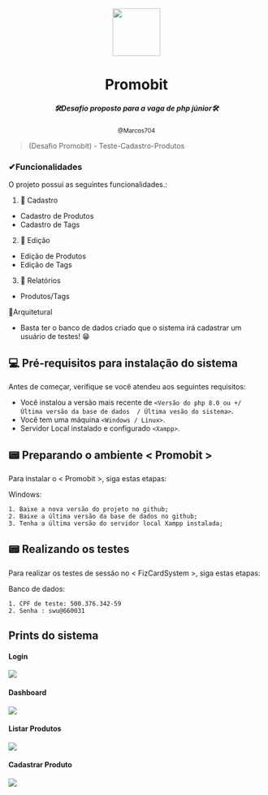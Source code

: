 <div align="center">
<img align="center" height="94px" width="94px"  src="https://blogger.googleusercontent.com/img/a/AVvXsEiA8MWybvTFiqot7azX6-QnLt7plr4VgpFhPtTOleBrKfuurv-KTA52T_NbV155EFcZZ1HLeUqRCTy4-rum5R9WQ8msLO1mw1acvvrWGjMOycIY5xohEqUvf99JEqRXgYzInyPt_5kC10avB-hymyhGrJjYqEi57f8gqMsO_PzXueyB2p-_CgljyZf0Zw"/>

</div>
<!---Esses são exemplos. Veja https://shields.io para outras pessoas ou para personalizar este conjunto de escudos. Você pode querer incluir dependências, status do projeto e informações de licença aqui--->
<div align="center">
<h1>Promobit</h1>
<h5>🛠Desafio proposto para a vaga de php júnior🛠</h5>
<small>@Marcos704</small>
</div>

> (Desafio Promobit) - Teste-Cadastro-Produtos
### ✔Funcionalidades
O projeto possui as seguintes funcionalidades.:

1. 📎 Cadastro
- Cadastro de Produtos
- Cadastro de Tags
2. 📎 Edição
- Edição de Produtos
- Edição de Tags
3. 📎 Relatórios
- Produtos/Tags


🔏Arquitetural
- Basta ter o banco de dados criado que o sistema irá cadastrar um usuário de testes! 😁

## 💻 Pré-requisitos para instalação do sistema

Antes de começar, verifique se você atendeu aos seguintes requisitos:
* Você instalou a versão mais recente de `<Versão do php 8.0 ou +/ Última versão da base de dados  / Última vesão do sistema>`.
* Você tem uma máquina `<Windows / Linux>`.
* Servidor Local instalado e configurado `<Xampp>`.

## 📟 Preparando o ambiente < Promobit >

Para instalar o < Promobit >, siga estas etapas:

Windows:
```
1. Baixe a nova versão do projeto no github;
2. Baixe a última versão da base de dados no github;
3. Tenha a última versão do servidor local Xampp instalada;
```
## 📟 Realizando os testes
Para realizar os testes de sessão no < FizCardSystem >, siga estas etapas:

Banco de dados:
```
1. CPF de teste: 500.376.342-59
2. Senha : swu@660031
```
## Prints do sistema
<h4>Login</h4>
<img src="https://i.ibb.co/1njccrT/login-promobit.png">
<h4>Dashboard</h4>
<img src="https://i.ibb.co/hYygYFY/dashboard-promobit.png">
<h4>Listar Produtos</h4>
<img src="https://i.ibb.co/w0h9n8T/produtos-promobit.png">
<h4>Cadastrar Produto</h4>
<img src="https://i.ibb.co/861ZF1Z/cadastro-promobit.png">


